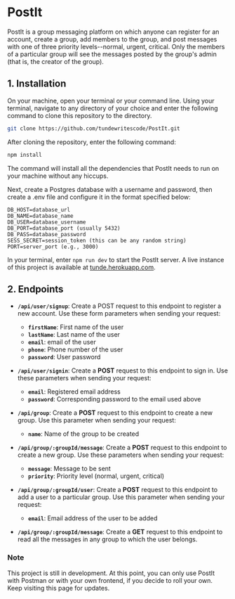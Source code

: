 
# **PostIt**
PostIt is a group messaging platform on which anyone can register for an account, create a group, add members to the group, and post messages with one of three priority levels--normal, urgent, critical. Only the members of a particular group will see the messages posted by the group's admin (that is, the creator of the group).

## **1. Installation**
On your machine, open your terminal or your command line. Using your terminal, navigate to any directory of your choice and enter the following command to clone this repository to the directory.

```bash
git clone https://github.com/tundewritescode/PostIt.git
```
After cloning the repository, enter the following command:

```bash
npm install
```
The command will install all the dependencies that PostIt needs to run on your machine without any hiccups.

Next, create a Postgres database with a username and password, then create a .env file and configure it in the format specified below:

```
DB_HOST=database_url
DB_NAME=database_name
DB_USER=database_username
DB_PORT=database_port (usually 5432)
DB_PASS=database_password
SESS_SECRET=session_token (this can be any random string)
PORT=server_port (e.g., 3000)
```

In your terminal, enter `npm run dev` to start the PostIt server. A live instance of this project is available at [tunde.herokuapp.com](http://tunde.herokuapp.com).

## **2. Endpoints**
* **`/api/user/signup`**: Create a POST request to this endpoint to register a new account. Use these form parameters when sending your request:
  * **`firstName`**: First name of the user
  * **`lastName`**: Last name of the user
  * **`email`**: email of the user
  * **`phone`**: Phone number of the user
  * **`password`**: User password

* **`/api/user/signin`**: Create a **POST** request to this endpoint to sign in. Use these parameters when sending your request:
  * **`email`**: Registered email address
  * **`password`**: Corresponding password to the email used above

* **`/api/group`**: Create a **POST** request to this endpoint to create a new group. Use this parameter when sending your request:
  * **`name`**: Name of the group to be created

* **`/api/group/:groupId/message`**: Create a **POST** request to this endpoint to create a new group. Use these parameters when sending your request:
  * **`message`**: Message to be sent
  * **`priority`**: Priority level (normal, urgent, critical)

* **`/api/group/:groupId/user`**: Create a **POST** request to this endpoint to add a user to a particular group. Use this parameter when sending your request:
  * **`email`**: Email address of the user to be added

* **`/api/group/:groupId/message`**: Create a **GET** request to this endpoint to read all the messages in any group to which the user belongs.

### **Note**
This project is still in development. At this point, you can only use PostIt with Postman or with your own frontend, if you decide to roll your own. Keep visiting this page for updates.